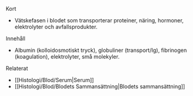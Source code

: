 Kort
- Vätskefasen i blodet som transporterar proteiner, näring, hormoner, elektrolyter och avfallsprodukter.

Innehåll
- Albumin (kolloidosmotiskt tryck), globuliner (transport/Ig), fibrinogen (koagulation), elektrolyter, små molekyler.

Relaterat
- [[Histologi/Blod/Serum|Serum]]
- [[Histologi/Blod/Blodets Sammansättning|Blodets sammansättning]]
